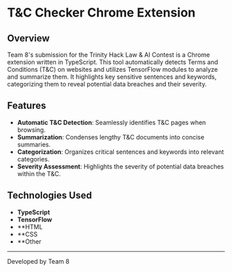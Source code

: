 # T&C Checker Chrome Extension

## Overview

Team 8's submission for the Trinity Hack Law & AI Contest is a Chrome extension written in TypeScript. This tool automatically detects Terms and Conditions (T&C) on websites and utilizes TensorFlow modules to analyze and summarize them. It highlights key sensitive sentences and keywords, categorizing them to reveal potential data breaches and their severity.

## Features

- **Automatic T&C Detection**: Seamlessly identifies T&C pages when browsing.
- **Summarization**: Condenses lengthy T&C documents into concise summaries.
- **Categorization**: Organizes critical sentences and keywords into relevant categories.
- **Severity Assessment**: Highlights the severity of potential data breaches within the T&C.

## Technologies Used

- **TypeScript**
- **TensorFlow**
- **HTML 
- **CSS 
- **Other 

---

Developed by Team 8
